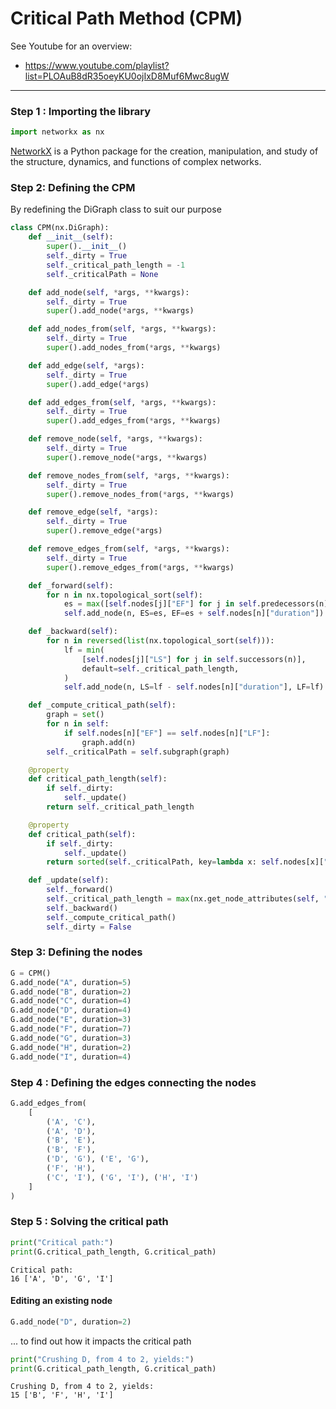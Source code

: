 # Critical Path Method (CPM)

See Youtube for an overview:
* https://www.youtube.com/playlist?list=PLOAuB8dR35oeyKU0ojIxD8Muf6Mwc8ugW

-----

### Step 1 : Importing the library


```python
import networkx as nx
```

[NetworkX](https://networkx.github.io/) is a Python package for the creation, manipulation, and study of the structure, dynamics, and functions of complex networks.

### Step 2: Defining the CPM
By redefining the DiGraph class to suit our purpose


```python
class CPM(nx.DiGraph):
    def __init__(self):
        super().__init__()
        self._dirty = True
        self._critical_path_length = -1
        self._criticalPath = None

    def add_node(self, *args, **kwargs):
        self._dirty = True
        super().add_node(*args, **kwargs)

    def add_nodes_from(self, *args, **kwargs):
        self._dirty = True
        super().add_nodes_from(*args, **kwargs)

    def add_edge(self, *args):
        self._dirty = True
        super().add_edge(*args)

    def add_edges_from(self, *args, **kwargs):
        self._dirty = True
        super().add_edges_from(*args, **kwargs)

    def remove_node(self, *args, **kwargs):
        self._dirty = True
        super().remove_node(*args, **kwargs)

    def remove_nodes_from(self, *args, **kwargs):
        self._dirty = True
        super().remove_nodes_from(*args, **kwargs)

    def remove_edge(self, *args):
        self._dirty = True
        super().remove_edge(*args)

    def remove_edges_from(self, *args, **kwargs):
        self._dirty = True
        super().remove_edges_from(*args, **kwargs)

    def _forward(self):
        for n in nx.topological_sort(self):
            es = max([self.nodes[j]["EF"] for j in self.predecessors(n)], default=0)
            self.add_node(n, ES=es, EF=es + self.nodes[n]["duration"])

    def _backward(self):
        for n in reversed(list(nx.topological_sort(self))):
            lf = min(
                [self.nodes[j]["LS"] for j in self.successors(n)],
                default=self._critical_path_length,
            )
            self.add_node(n, LS=lf - self.nodes[n]["duration"], LF=lf)

    def _compute_critical_path(self):
        graph = set()
        for n in self:
            if self.nodes[n]["EF"] == self.nodes[n]["LF"]:
                graph.add(n)
        self._criticalPath = self.subgraph(graph)

    @property
    def critical_path_length(self):
        if self._dirty:
            self._update()
        return self._critical_path_length

    @property
    def critical_path(self):
        if self._dirty:
            self._update()
        return sorted(self._criticalPath, key=lambda x: self.nodes[x]["ES"])

    def _update(self):
        self._forward()
        self._critical_path_length = max(nx.get_node_attributes(self, "EF").values())
        self._backward()
        self._compute_critical_path()
        self._dirty = False
```

### Step 3: Defining the nodes


```python
G = CPM()
G.add_node("A", duration=5)
G.add_node("B", duration=2)
G.add_node("C", duration=4)
G.add_node("D", duration=4)
G.add_node("E", duration=3)
G.add_node("F", duration=7)
G.add_node("G", duration=3)
G.add_node("H", duration=2)
G.add_node("I", duration=4)
```

### Step 4 : Defining the edges connecting the nodes


```python
G.add_edges_from(
    [
        ('A', 'C'),
        ('A', 'D'),
        ('B', 'E'),
        ('B', 'F'),
        ('D', 'G'), ('E', 'G'),
        ('F', 'H'),
        ('C', 'I'), ('G', 'I'), ('H', 'I')
    ]
)
```

### Step 5 : Solving the critical path


```python
print("Critical path:")
print(G.critical_path_length, G.critical_path)
```

    Critical path:
    16 ['A', 'D', 'G', 'I']
    

#### Editing an existing node


```python
G.add_node("D", duration=2)
```

... to find out how it impacts the critical path


```python
print("Crushing D, from 4 to 2, yields:")
print(G.critical_path_length, G.critical_path)
```

    
    Crushing D, from 4 to 2, yields:
    15 ['B', 'F', 'H', 'I']
    
